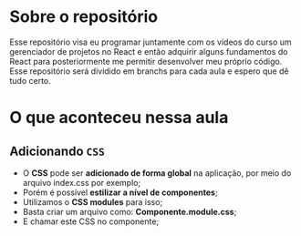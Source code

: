# Sobre o repositório
Esse repositório visa eu programar juntamente com os vídeos do curso um gerenciador de projetos no React e então adquirir alguns fundamentos do React para posteriormente me permitir desenvolver meu próprio código. Esse repositório será dividido em branchs para cada aula e espero que dê tudo certo.

# O que aconteceu nessa aula

## Adicionando `CSS`

- O **CSS** pode ser **adicionado de forma global** na aplicação, por meio do arquivo index.css por exemplo;
- Porém é possível **estilizar a nível de componentes**;
- Utilizamos o **CSS modules** para isso;
- Basta criar um arquivo como: **Componente.module.css**;
- E chamar este CSS no componente;
